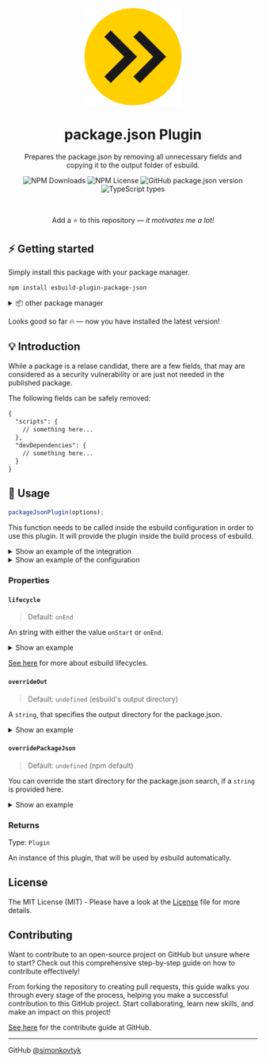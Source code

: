 <div align="center">

<img width="196" src="https://raw.githubusercontent.com/simonkovtyk/esbuild-plugin-package-json/d7d77d5766ef9ef97f157c2d221d61a7d3cef51c/docs/esbuild-favicon.svg" />

<h1>package.json Plugin</h1>

<p>Prepares the package.json by removing all unnecessary fields and<br/>copying it to the output folder of esbuild.</p>

![NPM Downloads](https://img.shields.io/npm/dw/esbuild-plugin-package-json)
![NPM License](https://img.shields.io/npm/l/esbuild-plugin-package-json)
![GitHub package.json version](https://img.shields.io/npm/v/esbuild-plugin-package-json)
![TypeScript types](https://img.shields.io/badge/TypeScript_types-included-blue)

<br />

Add a ⭐ to this repository — *it motivates me a lot!*

</div>

## ⚡️ Getting started

Simply install this package with your package manager.

````shell
npm install esbuild-plugin-package-json
````

<details>
<summary>📦 other package manager</summary>

Here are examples for installing the package with other package manager.

> 💾 **yarn**
> ````shell
> yarn install esbuild-plugin-package-json
> ````

> 💾 **pnpm**
> ````shell
> pnpm install esbuild-plugin-package-json
> ````

</details>

Looks good so far 🔥 — now you have installed the latest version!

## 💡 Introduction

While a package is a relase candidat, there are a few fields, that may are considered as a security vulnerability or are just not needed in the published package.

The following fields can be safely removed:
````json5
{
  "scripts": {
    // something here...
  },
  "devDependencies": {
    // something here...
  }
}
````

## 🔧 Usage

```typescript
packageJsonPlugin(options);
```

This function needs to be called inside the esbuild configuration in order to use this plugin. It will provide the plugin inside the build process of esbuild.

<details>
<summary>Show an example of the integration</summary>

````typescript
esbuild.build({
  // some configuration...
  plugins: [
    packageJsonPlugin();
    // more plugins here...
  ]
})
````

</details>

<details>
<summary>Show an example of the configuration</summary>

````typescript
packageJsonPlugin({
  // configure here
});
````
</details>

### Properties

#### ``lifecycle``

> Default: ``onEnd``

An string with either the value ``onStart`` or ``onEnd``.

<details>
<summary>Show an example</summary>

````typescript
packageJsonPlugin({
  lifecycle: "onStart"
});
````
</details>

[See here](https://esbuild.github.io/plugins/#concepts) for more about esbuild lifecycles.

#### ``overrideOut``

> Default: ``undefined`` (esbuild's output directory)

A ``string``, that specifies the output directory for the package.json.

<details>
<summary>Show an example</summary>

````typescript
packageJsonPlugin({
  overrideOut: "dist" // any directory allowed
});
````

</details>

#### ``overridePackageJson``

> Default: ``undefined`` (npm default)

You can override the start directory for the package.json search, if a ``string`` is provided here.

<details>
<summary>Show an example</summary>

````typescript
packageJsonPlugin({
  overridePackageJson: "libs/my-lib" // any directory allowed
});
````

</details>

### Returns

Type: ``Plugin``

An instance of this plugin, that will be used by esbuild automatically.

## License

The MIT License (MIT) - Please have a look at the [License](https://github.com/simonkovtyk/esbuild-plugin-package-json/blob/main/LICENSE) file for more details.

## Contributing

Want to contribute to an open-source project on GitHub but unsure where to start? Check out this comprehensive step-by-step guide on how to contribute effectively!

From forking the repository to creating pull requests, this guide walks you through every stage of the process, helping you make a successful contribution to this GitHub project. Start collaborating, learn new skills, and make an
impact on this project!

[See here](https://github.com/simonkovtyk/esbuild-plugin-package-json/blob/main/docs/guides/HOW_TO_CONTRIBUTE.md) for the contribute guide at GitHub.

<hr>

GitHub [@simonkovtyk](https://github.com/simonkovtyk)
